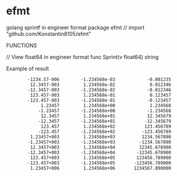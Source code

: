 # efmt
golang sprintf in engineer format
package efmt // import "github.com/Konstantin8105/efmt"


FUNCTIONS

// View float64 in engineer format
func Sprint(v float64) string


Example of result

```
        -1234.57-006        -1.234568e-03            -0.001235
         12.3457-003         1.234568e-02             0.012346
        -12.3457-003        -1.234568e-02            -0.012346
         123.457-003         1.234568e-01             0.123457
        -123.457-003        -1.234568e-01            -0.123457
             1.23457         1.234568e+00             1.234568
            -1.23457        -1.234568e+00            -1.234568
             12.3457         1.234568e+01            12.345679
            -12.3457        -1.234568e+01           -12.345679
             123.457         1.234568e+02           123.456789
            -123.457        -1.234568e+02          -123.456789
         1.23457+003         1.234568e+03          1234.567890
        -1.23457+003        -1.234568e+03         -1234.567890
         12.3457+003         1.234568e+04         12345.678900
        -12.3457+003        -1.234568e+04        -12345.678900
         123.457+003         1.234568e+05        123456.789000
        -123.457+003        -1.234568e+05       -123456.789000
         1.23457+006         1.234568e+06       1234567.890000
```
